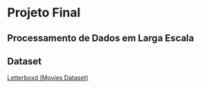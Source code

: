 # Projeto Final

## Processamento de Dados em Larga Escala

## Dataset

[Letterboxd (Movies Dataset)](https://www.kaggle.com/datasets/gsimonx37/letterboxd/data?select=movies.csv)